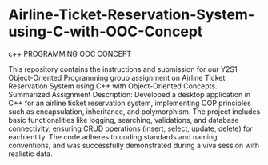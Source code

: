 # Airline-Ticket-Reservation-System-using-C-with-OOC-Concept
c++ PROGRAMMING
OOC CONCEPT

This repository contains the instructions and submission for our Y2S1 Object-Oriented Programming group assignment on Airline Ticket Reservation System using C++ with Object-Oriented Concepts. Summarized Assignment Description: Developed a desktop application in C++ for an airline ticket reservation system, implementing OOP principles such as encapsulation, inheritance, and polymorphism. The project includes basic functionalities like logging, searching, validations, and database connectivity, ensuring CRUD operations (insert, select, update, delete) for each entity. The code adheres to coding standards and naming conventions, and was successfully demonstrated during a viva session with realistic data.

